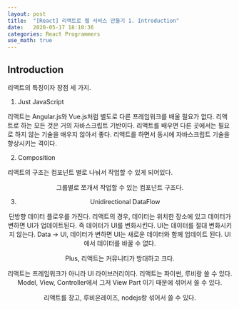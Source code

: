 ```yaml
---
layout: post
title:  "[React] 리액트로 웹 서비스 만들기 1. Introduction"
date:   2020-05-17 18:10:36 
categories: React Programmers
use_math: true
---
```


## Introduction

리액트의 특징이자 장점 세 가지.

1. Just JavaScript

리액트는 Angular.js와 Vue.js처럼 별도로 다른 프레임워크를 배울 필요가 없다. 
리액트로 하는 모든 것은 거의 자바스크립트 기반이다. 
리액트를 배우면 다른 곳에서는 필요로 하지 않는 기술을 배우지 않아서 좋다. 
리액트를 하면서 동시에 자바스크립트 기술을 향상시키는 격이다. 

2. Composition

리액트의 구조는 컴포넌트 별로 나눠서 작업할 수 있게 되어있다. 
<Nav /> <Header /> <Numbers /> <Grid /> 그룹별로 쪼개서 작업할 수 있는 컴포넌트 구조다. 

3. Unidirectional DataFlow

단방향 데이터 플로우를 가진다. 
리액트의 경우, 데이터는 위치한 장소에 있고 데이터가 변하면 UI가 업데이트된다. 즉 데이터가 UI를 변화시킨다. 
UI는 데이터를 절대 변화시키지 않는다. Data -> UI, 데이터가 변하면 UI는 새로운 데이터와 함께 업데이트 된다. 
UI에서 데이터를 바꿀 수 없다. 

Plus, 리액트는 커뮤니티가 방대하고 크다.

리액트는 프레임워크가 아니라 UI 라이브러리이다. 
리액트는 파이썬, 루비랑 쓸 수 있다. Model, View, Controller에서 그저 View Part 이기 때문에 섞어서 쓸 수 있다. 

리액트를 장고, 루비온레이즈, nodejs랑 섞어서 쓸 수 있다.

